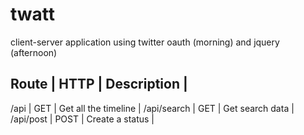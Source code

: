 # twatt
client-server application using twitter oauth (morning) and jquery (afternoon)

Route           |     HTTP     |            Description               |
-----------------------------------------------------------------------
/api            |     GET      | Get all the timeline                 |
/api/search     |     GET      | Get search data                      |
/api/post       |     POST     | Create a status                      |
